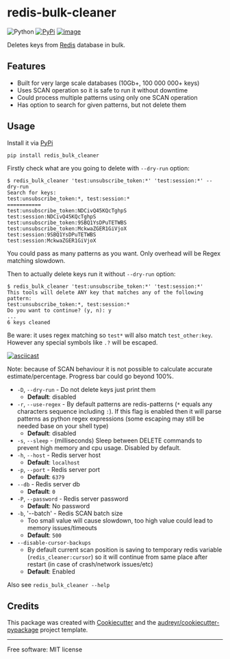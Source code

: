 # redis-bulk-cleaner

![Python](https://img.shields.io/pypi/pyversions/redis_bulk_cleaner)
[![PyPi](https://img.shields.io/pypi/v/redis_bulk_cleaner.svg)](https://pypi.python.org/pypi/redis_bulk_cleaner)
[![image](https://img.shields.io/travis/bogdandm/redis_bulk_cleaner.svg)](https://travis-ci.com/bogdandm/redis_bulk_cleaner)

Deletes keys from [Redis](https://redis.io/) database in bulk.

## Features

* Built for very large scale databases (10Gb+, 100 000 000+ keys)
* Uses SCAN operation so it is safe to run it without downtime
* Could process multiple patterns using only one SCAN operation
* Has option to search for given patterns, but not delete them

## Usage


Install it via [PyPi](https://pypi.python.org/pypi/redis_bulk_cleaner)
```
pip install redis_bulk_cleaner
```

Firstly check what are you going to delete with `--dry-run` option:
```
$ redis_bulk_cleaner 'test:unsubscribe_token:*' 'test:session:*' --dry-run
Search for keys:
test:unsubscribe_token:*, test:session:*
===========
test:unsubscribe_token:NDCivQ45KQcTghpS
test:session:NDCivQ45KQcTghpS
test:unsubscribe_token:9SBQ1YsDPuTETWBS
test:unsubscribe_token:MckwaZGER1GiVjoX
test:session:9SBQ1YsDPuTETWBS
test:session:MckwaZGER1GiVjoX
```

You could pass as many patterns as you want. Only overhead will be Regex matching slowdown.

Then to actually delete keys run it without `--dry-run` option:
```
$ redis_bulk_cleaner 'test:unsubscribe_token:*' 'test:session:*'
This tools will delete ANY key that matches any of the following pattern:
test:unsubscribe_token:*, test:session:*
Do you want to continue? (y, n): y
...
6 keys cleaned
```

Be ware: it uses regex matching so `test*` will also match `test_other:key`.
However any special symbols like `.?` will be escaped.

[![asciicast](https://asciinema.org/a/A88rPFJcc5eRo54YDtiaTgeOW.svg)](https://asciinema.org/a/A88rPFJcc5eRo54YDtiaTgeOW)

Note: because of SCAN behaviour it is not possible to calculate accurate estimate/percentage.
Progress bar could go beyond 100%.

* `-D`, `--dry-run` - Do not delete keys just print them
    * **Default**: disabled
* `-r`, `--use-regex` - By default patterns are redis-patterns (`*` equals any characters sequence including `:`).
  If this flag is enabled then it will parse patterns as python regex expressions (some escaping may still be needed base on your shell type)
    * **Default**: disabled
* `-s`, `--sleep` - (milliseconds) Sleep between DELETE commands to prevent high memory and cpu usage. Disabled by default.
* `-h`, `--host` - Redis server host
    * **Default**: `localhost`
* `-p`, `--port` - Redis server port
    * **Default**: `6379`
* `--db` - Redis server db
    * **Default**: `0`
* `-P`, `--password` - Redis server password
    * **Default**: No password
* `-b`, '--batch' - Redis SCAN batch size
    * Too small value will cause slowdown, too high value could lead to memory issues/timeouts
    * **Default**: `500`
* `--disable-cursor-backups`
    * By default current scan position is saving to temporary redis variable (`redis_cleaner:cursor`)
      so it will continue from same place after restart (in case of crash/network issues/etc)
    * **Default**: Enabled

Also see `redis_bulk_cleaner --help`

## Credits

This package was created with
[Cookiecutter](https://github.com/audreyr/cookiecutter) and the
[audreyr/cookiecutter-pypackage](https://github.com/audreyr/cookiecutter-pypackage)
project template.

----

Free software: MIT license
